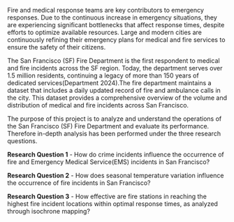 Fire and medical response teams are key contributors to emergency responses. Due to the continuous increase in emergency situations, they are experiencing significant bottlenecks that affect response times, despite efforts to optimize available resources. Large and modern cities are continuously refining their emergency plans for medical and fire services to ensure the safety of their citizens.

The San Francisco (SF) Fire Department is the first respondent to medical and fire incidents across the SF region. Today, the department serves over 1.5 million residents, continuing a legacy of more than 150 years of dedicated services(Department 2024).The fire department maintains a dataset that includes a daily updated record of fire and ambulance calls in the city.
This dataset provides a comprehensive overview of the volume and distribution of medical and fire incidents across San Francisco.

The purpose of this project is to analyze and understand the operations of the San Francisco (SF) Fire Department and evaluate its performance. Therefore in-depth analysis has been performed under the three research questions.

**Research Question 1** - How do crime incidents influence the occurrence of fire and Emergency Medical Service(EMS) incidents in San Francisco?

**Research Question 2** - How does seasonal temperature variation influence the occurrence of fire incidents in San Francisco?

**Research Question 3** - How effective are fire stations in reaching the highest fire incident locations within optimal response times, as analyzed through isochrone mapping?
